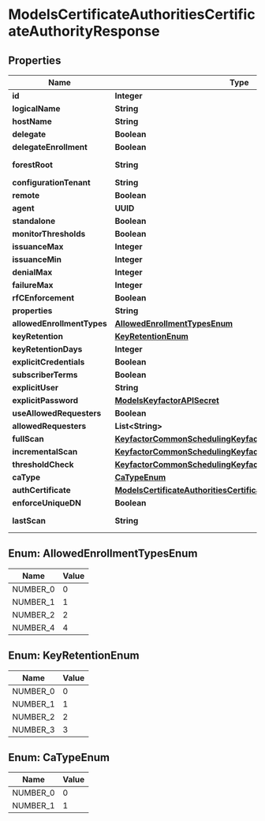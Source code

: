 

# ModelsCertificateAuthoritiesCertificateAuthorityResponse


## Properties

| Name | Type | Description | Notes |
|------------ | ------------- | ------------- | -------------|
|**id** | **Integer** |  |  [optional] |
|**logicalName** | **String** |  |  [optional] |
|**hostName** | **String** |  |  [optional] |
|**delegate** | **Boolean** |  |  [optional] |
|**delegateEnrollment** | **Boolean** |  |  [optional] |
|**forestRoot** | **String** |  |  [optional] [readonly] |
|**configurationTenant** | **String** |  |  [optional] |
|**remote** | **Boolean** |  |  [optional] |
|**agent** | **UUID** |  |  [optional] |
|**standalone** | **Boolean** |  |  [optional] |
|**monitorThresholds** | **Boolean** |  |  [optional] |
|**issuanceMax** | **Integer** |  |  [optional] |
|**issuanceMin** | **Integer** |  |  [optional] |
|**denialMax** | **Integer** |  |  [optional] |
|**failureMax** | **Integer** |  |  [optional] |
|**rfCEnforcement** | **Boolean** |  |  [optional] |
|**properties** | **String** |  |  [optional] |
|**allowedEnrollmentTypes** | [**AllowedEnrollmentTypesEnum**](#AllowedEnrollmentTypesEnum) |  |  [optional] |
|**keyRetention** | [**KeyRetentionEnum**](#KeyRetentionEnum) |  |  [optional] |
|**keyRetentionDays** | **Integer** |  |  [optional] |
|**explicitCredentials** | **Boolean** |  |  [optional] |
|**subscriberTerms** | **Boolean** |  |  [optional] |
|**explicitUser** | **String** |  |  [optional] |
|**explicitPassword** | [**ModelsKeyfactorAPISecret**](ModelsKeyfactorAPISecret.md) |  |  [optional] |
|**useAllowedRequesters** | **Boolean** |  |  [optional] |
|**allowedRequesters** | **List&lt;String&gt;** |  |  [optional] |
|**fullScan** | [**KeyfactorCommonSchedulingKeyfactorSchedule**](KeyfactorCommonSchedulingKeyfactorSchedule.md) |  |  [optional] |
|**incrementalScan** | [**KeyfactorCommonSchedulingKeyfactorSchedule**](KeyfactorCommonSchedulingKeyfactorSchedule.md) |  |  [optional] |
|**thresholdCheck** | [**KeyfactorCommonSchedulingKeyfactorSchedule**](KeyfactorCommonSchedulingKeyfactorSchedule.md) |  |  [optional] |
|**caType** | [**CaTypeEnum**](#CaTypeEnum) |  |  [optional] |
|**authCertificate** | [**ModelsCertificateAuthoritiesCertificateAuthorityAuthCertificate**](ModelsCertificateAuthoritiesCertificateAuthorityAuthCertificate.md) |  |  [optional] |
|**enforceUniqueDN** | **Boolean** |  |  [optional] |
|**lastScan** | **String** |  |  [optional] [readonly] |



## Enum: AllowedEnrollmentTypesEnum

| Name | Value |
|---- | -----|
| NUMBER_0 | 0 |
| NUMBER_1 | 1 |
| NUMBER_2 | 2 |
| NUMBER_4 | 4 |



## Enum: KeyRetentionEnum

| Name | Value |
|---- | -----|
| NUMBER_0 | 0 |
| NUMBER_1 | 1 |
| NUMBER_2 | 2 |
| NUMBER_3 | 3 |



## Enum: CaTypeEnum

| Name | Value |
|---- | -----|
| NUMBER_0 | 0 |
| NUMBER_1 | 1 |



